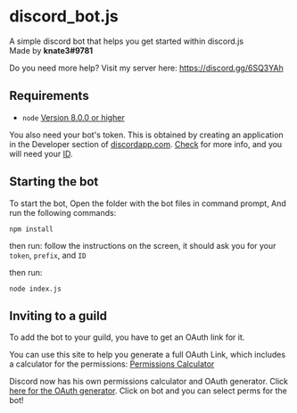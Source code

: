 # discord_bot.js
A simple discord bot that helps you get started within discord.js<br>
Made by **knate3#9781**

Do you need more help? Visit my server here: https://discord.gg/6SQ3YAh

## Requirements

- `node` [Version 8.0.0 or higher](https://nodejs.org)




You also need your bot's token. This is obtained by creating an application in
the Developer section of [discordapp.com](https://discordapp.com/developers). [Check](https://goo.gl/VXscKH)
for more info, and you will need your [ID](https://goo.gl/HSNcje).


## Starting the bot

To start the bot, Open the folder with the bot files in command prompt, And run the following commands: 

`npm install`

then run:
follow the instructions on the screen, it should ask you for your `token`, `prefix`, and `ID`

then run:

`node index.js`

## Inviting to a guild

To add the bot to your guild, you have to get an OAuth link for it.

You can use this site to help you generate a full OAuth Link, which includes a calculator for the permissions:
[Permissions Calculator](https://finitereality.github.io/permissions-calculator/?v=0)

Discord now has his own permissions calculator and OAuth generator. Click [here for the OAuth generator](https://discordapp.com/developers/tools/oauth2-url-generator). Click on bot and you can select perms for the bot!
